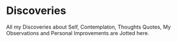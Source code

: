 # Discoveries

All my Discoveries about Self, Contemplaton, Thoughts Quotes, My Observations and Personal Improvements are Jotted here.
